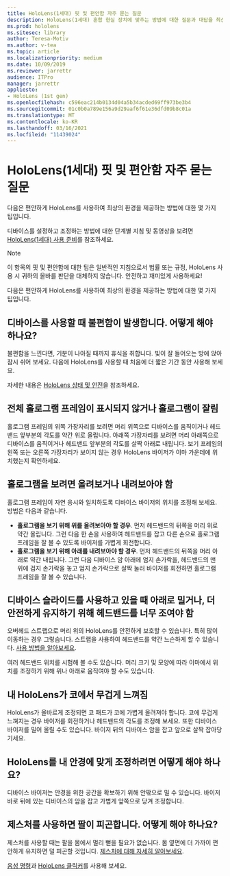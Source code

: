 ```yaml
---
title: HoloLens(1세대) 핏 및 편안함 자주 묻는 질문
description: HoloLens(1세대) 혼합 현실 장치에 맞추는 방법에 대한 질문과 대답을 최신으로 유지하세요.
ms.prod: hololens
ms.sitesec: library
author: Teresa-Motiv
ms.author: v-tea
ms.topic: article
ms.localizationpriority: medium
ms.date: 10/09/2019
ms.reviewer: jarrettr
audience: ITPro
manager: jarrettr
appliesto:
- HoloLens (1st gen)
ms.openlocfilehash: c596eac214b0134d04a5b34acded69ff973be3b4
ms.sourcegitcommit: 01c0b0a789e156a9d29aaf6f61e36dfd09b8c01a
ms.translationtype: MT
ms.contentlocale: ko-KR
ms.lasthandoff: 03/16/2021
ms.locfileid: "11439024"
---
```

# <a name="hololens-1st-gen-fit-and-comfort-frequently-asked-questions"></a>HoloLens(1세대) 핏 및 편안함 자주 묻는 질문

다음은 편안하게 HoloLens를 사용하여 최상의 환경을 제공하는 방법에 대한 몇 가지 팁입니다.

디바이스를 설정하고 조정하는 방법에 대한 단계별 지침 및 동영상을 보려면 [HoloLens(1세대) 사용 준비](hololens1-setup.md)를 참조하세요.

> [!NOTE]
> 이 항목의 핏 및 편안함에 대한 팁은 일반적인 지침으로서 법률 또는 규정, HoloLens 사용 시 귀하의 올바를 판단을 대체하지 않습니다. 안전하고 재미있게 사용하세요!

다음은 편안하게 HoloLens를 사용하여 최상의 환경을 제공하는 방법에 대한 몇 가지 팁입니다.

## <a name="im-experiencing-discomfort-when-i-use-my-device-what-should-i-do"></a>디바이스를 사용할 때 불편함이 발생합니다. 어떻게 해야 하나요?

불편함을 느낀다면, 기분이 나아질 때까지 휴식을 취합니다. 빛이 잘 들어오는 방에 앉아 잠시 쉬어 보세요. 다음에 HoloLens를 사용할 때 처음에 더 짧은 기간 동안 사용해 보세요.

자세한 내용은 [HoloLens 상태 및 안전](https://go.microsoft.com/fwlink/p/?LinkId=746661)을 참조하세요.

## <a name="i-cant-see-the-whole-holographic-frame-or-my-holograms-are-cut-off"></a>전체 홀로그램 프레임이 표시되지 않거나 홀로그램이 잘림

홀로그램 프레임의 위쪽 가장자리를 보려면 머리 위쪽으로 디바이스를 움직이거나 헤드밴드 앞부분의 각도를 약간 위로 올립니다. 아래쪽 가장자리를 보려면 머리 아래쪽으로 디바이스를 움직이거나 헤드밴드 앞부분의 각도를 살짝 아래로 내립니다. 보기 프레임의 왼쪽 또는 오른쪽 가장자리가 보이지 않는 경우 HoloLens 바이저가 이마 가운데에 위치했는지 확인하세요.

## <a name="i-need-to-look-up-or-down-to-see-holograms"></a>홀로그램을 보려면 올려보거나 내려보아야 함

홀로그램 프레임이 자연 응시와 일치하도록 디바이스 바이저의 위치를 조정해 보세요. 방법은 다음과 같습니다.

- **홀로그램을 보기 위해 위를 올려보아야 할 경우**. 먼저 헤드밴드의 뒤쪽을 머리 위로 약간 올립니다. 그런 다음 한 손을 사용하여 헤드밴드를 잡고 다른 손으로 홀로그램 프레임을 잘 볼 수 있도록 바이저를 가볍게 회전합니다.
- **홀로그램을 보기 위해 아래를 내려보아야 할 경우**. 먼저 헤드밴드의 뒤쪽을 머리 아래로 약간 내립니다. 그런 다음 디바이스 암 아래에 엄지 손가락을, 헤드밴드의 맨 위에 검지 손가락을 놓고 엄지 손가락으로 살짝 눌러 바이저를 회전하면 홀로그램 프레임을 잘 볼 수 있습니다.

## <a name="the-device-slides-down-when-im-using-it-or-i-need-to-make-the-headband-too-tight-to-keep-it-secure"></a>디바이스 슬라이드를 사용하고 있을 때 아래로 밀거나, 더 안전하게 유지하기 위해 헤드밴드를 너무 조여야 함

오버헤드 스트랩으로 머리 위의 HoloLens를 안전하게 보호할 수 있습니다. 특히 많이 이동하는 경우 그렇습니다. 스트랩을 사용하여 헤드밴드를 약간 느슨하게 할 수 있습니다. [사용 방법을 알아보세요](hololens1-setup.md#adjust-fit).

여러 헤드밴드 위치를 시험해 볼 수도 있습니다. 머리 크기 및 모양에 따라 이마에서 위치를 조정하기 위해 위나 아래로 움직여야 할 수도 있습니다.

## <a name="my-hololens-feels-heavy-on-my-nose"></a>내 HoloLens가 코에서 무겁게 느껴짐

HoloLens가 올바르게 조정되면 코 패드가 코에 가볍게 올려져야 합니다. 코에 무겁게 느껴지는 경우 바이저를 회전하거나 헤드밴드의 각도를 조정해 보세요. 또한 디바이스 바이저를 밀어 올릴 수도 있습니다. 바이저 뒤의 디바이스 암을 잡고 앞으로 살짝 잡아당기세요.

## <a name="how-can-i-adjust-hololens-to-fit-with-my-glasses"></a>HoloLens를 내 안경에 맞게 조정하려면 어떻게 해야 하나요?

디바이스 바이저는 안경을 위한 공간을 확보하기 위해 안팎으로 밀 수 있습니다. 바이저 바로 뒤에 있는 디바이스의 암을 잡고 가볍게 앞쪽으로 당겨 조정합니다.

## <a name="my-arm-gets-tired-when-i-use-gestures-what-can-i-do"></a>제스처를 사용하면 팔이 피곤합니다. 어떻게 해야 하나요?

제스처를 사용할 때는 팔을 몸에서 멀리 뻗을 필요가 없습니다. 몸 옆면에 더 가까이 편안하게 유지하면 덜 피곤할 것입니다. [제스처에 대해 자세히 알아보세요](hololens1-basic-usage.md#use-hololens-with-your-hands).

[음성 명령](hololens-cortana.md)과 [HoloLens 클릭커](hololens1-clicker.md)를 사용해 보세요.
